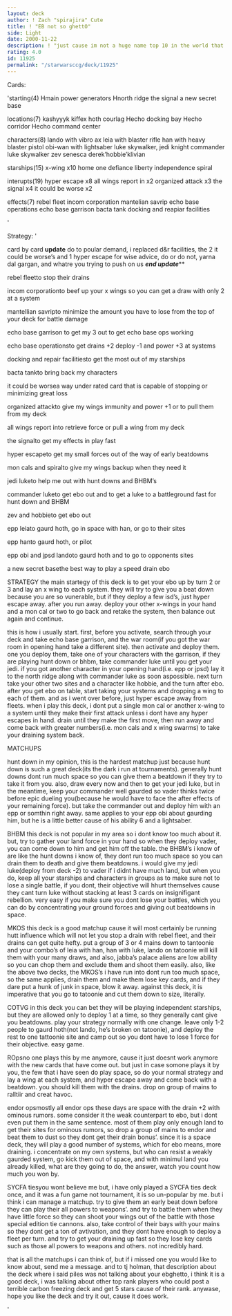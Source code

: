 ```yaml
---
layout: deck
author: ! Zach "spirajira" Cute
title: ! "EB not so ghettO"
side: Light
date: 2000-11-22
description: ! "just cause im not a huge name top 10 in the world that can make piles and get 5 stars, rate it fairly.  if your biast dont review it."
rating: 4.0
id: 11925
permalink: "/starwarsccg/deck/11925"
---
```

Cards: 

'starting(4)
Hmain power generators
Hnorth ridge
the signal
a new secret base

locations(7)
kashyyyk
kiffex
hoth
courlag
Hecho docking bay
Hecho corridor
Hecho command center

characters(8)
lando with vibro ax
leia with blaster rifle
han with heavy blaster pistol
obi-wan with lightsaber
luke skywalker, jedi knight
commander luke skywalker
zev senesca
derek’hobbie’klivian

starships(15)
x-wing x10
home one
defiance
liberty
independence
spiral

interupts(19)
hyper escape x8
all wings report in x2
organized attack x3
the signal x4
it could be worse x2

effects(7)
rebel fleet
incom corporation
mantelian savrip
echo base operations
echo base garrison
bacta tank
docking and reapiar facilities

'

Strategy: '

card by card
****************update****************
do to poular demand, i replaced d&r facilities, the 2 it could be worse’s and 1 hyper escape for wise advice, do or do not, yarna dal gargan, and whatre you trying to push on us
***************end update*****************

rebel fleetto stop their drains

incom corporationto beef up your x wings so you can get a draw with only 2 at a system

mantellian savripto minimize the amount you have to lose from the top of your deck for battle damage

echo base garrison to get my 3 out to get echo base ops working

echo base operationsto get drains +2 deploy -1 and power +3 at systems

docking and repair facilitiesto get the most out of my starships

bacta tankto bring back my characters

it could be worsea way under rated card that is capable of stopping or minimizing great loss

organized attackto give my wings immunity and power +1 or to pull them from my deck

all wings report into retrieve force or pull a wing from my deck

the signalto get my effects in play fast

hyper escapeto get my small forces out of the way of early beatdowns

mon cals and spiralto give my wings backup when they need it

jedi luketo help me out with hunt downs and BHBM’s

commander luketo get ebo out and to get a luke to a battleground fast for hunt down and BHBM

zev and hobbieto get ebo out

epp leiato gaurd hoth, go in space with han, or go to their sites

epp hanto gaurd hoth, or pilot

epp obi and jpsd landoto gaurd hoth and to go to opponents sites

a new secret basethe best way to play a speed drain ebo

STRATEGY
the main startegy of this deck is to get your ebo up by turn 2 or 3 and lay an x wing to each system.  they will try to give you a beat down because you are so vunerable, but if they deploy a few isd’s, just hyper escape away.  after you run away.  deploy your other x-wings in your hand and a mon cal or two to go back and retake the system, then balance out again and continue.

this is how i usually start.  first, before you activate, search through your deck and take echo base garrison, and the war room(if you got the war room in opening hand take a different site).  then activate and deploy them.  one you deploy them, take one of your characters with the garrison, if they are playing hunt down or bhbm, take commander luke until you get your jedi. if you got another character in your opening hand(i.e. epp or jpsd) lay it to the north ridge along with commander luke as soon aspossible.  next turn take your other two sites and a character like hobbie, and the turn after ebo. after you get ebo on table, start taking your systems and dropping a wing to each of them.  and as i went over before, just hyper escape away from fleets.  when i play this deck, i dont put a single mon cal or another x-wing to a system until they make their first attack unless i dont have any hyper escapes in hand.  drain until they make the first move, then run away and come back with greater numbers(i.e. mon cals and x wing swarms) to take your draining system back.

MATCHUPS

hunt down in my opinion, this is the hardest matchup just because hunt down is such a great deck(its the dark i run at tournaments).  generally hunt downs dont run much space so you can give them a beatdown if they try to take it from you.  also, draw every now and then to get your jedi luke, but in the meantime, keep your commander well gaurded so vader thinks twice before epic dueling you(because he would have to face the after effects of your remaining force).  but take the commander out and deploy him with an epp or somthin right away. same applies to your epp obi about gaurding him, but he is a little better cause of his ability 6 and a lightsaber.

BHBM this deck is not popular in my area so i dont know too much about it.  but, try to gather your land force in your hand so when they deploy vader, you can come down to him and get him off the table.  the BHBM’s i know of are like the hunt downs i know of, they dont run too much space so you can drain them to death and give them beatdowns.  i would give my jedi luke(deploy from deck -2) to vader if i didnt have much land, but when you do, keep all your starships and characters in groups as to make sure not to lose a single battle, if you dont, their objective will hhurt themselves cause they cant turn luke without stacking at least 3 cards on insignifigant rebellion.  very easy if you make sure you dont lose your battles, which you can do by concentrating your ground forces and giving out beatdowns in space.

MKOS this deck is a good matchup cause it will most certainly be running hutt influence which will not let you stop a drain with rebel fleet, and their drains can get quite hefty.  put a group of 3 or 4 mains down to tantoonie and your combo’s of leia with han, han with luke, lando on tatoonie will kill them with your many draws, and also, jabba’s palace aliens are low ability so you can chop them and exclude them and shoot them easily.  also, like the above two decks, the MKOS’s i have run into dont run too much space, so the same applies, drain them and make them lose key cards, and if they dare put a hunk of junk in space, blow it away.  against this deck, it is imperative that you go to tatoonie and cut them down to size, literally.

COTVG in this deck you can bet they will be playing independent starships, but they are allowed only to deploy 1 at a time, so they generally cant give you beatdowns.  play your strategy normally with one change.  leave only 1-2 people to gaurd hoth(not lando, he’s broken on tatoonie), and deploy the rest to one tattoonie site and camp out so you dont have to lose 1 force for their objective.  easy game.

ROpsno one plays this by me anymore, cause it just doesnt work anymore with the new cards that have come out.	but just in case somone plays it by you, the few that i have seen do play space, so do your normal strategy and lay a wing at each system, and hyper escape away and come back with a beatdown.  you should kill them with the drains.	drop on group of mains to ralltiir and creat havoc.

endor opsmostly all endor ops these days are space with the drain +2 with ominous rumors.  some consider it the weak counterpart to ebo, but i dont even put them in the same sentence.  most of them play only enough land to get their sites for ominous rumors, so drop a group of mains to endor and beat them to dust so they dont get their drain bonus’.	since it is a space deck, they will play a good number of systems, which for ebo means, more draining.	i concentrate on my own systems, but who can resist a weakly gaurded system, go kick them out of space, and with minimul land you already killed, what are they going to do, the answer, watch you count how much you won by.

SYCFA tiesyou wont believe me but, i have only played a SYCFA ties deck once, and it was a fun game not tournament, it is so un-popular by me.  but i think i can manage a matchup.  try to give them an early beat down before they can play their all powers to weapons’.  and try to battle them when they have little force so they can shoot your wings out of the battle with those special edition tie cannons.  also, take control of their bays with your mains so they dont get a ton of avtivation, and they dont have enough to deploy a fleet per turn.  and try to get your draining up fast so they lose key cards such as those all powers to weapons and others.  not incredibly hard.

that is all the matchups i can think of, but if i missed one you would like to know about, send me a message.  and to tj holman, that description about the deck where i said piles was not talking about your ebghetto, i think it is a good deck, i was talking about other top rank players who could post a terrible carbon freezing deck and get 5 stars cause of their rank.  anywase, hope you like the deck and try it out, cause it does work.


'
